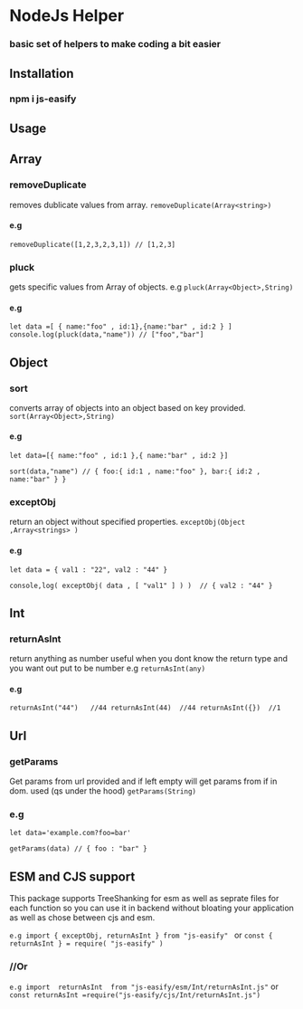 # NodeJs Helper

### basic set of helpers to make coding a bit easier 

## Installation

### npm i js-easify

## Usage


## Array

### removeDuplicate  
 removes dublicate values from array.
 ``` removeDuplicate(Array<string>) ```
#### e.g 
``` removeDuplicate([1,2,3,2,3,1]) // [1,2,3]    ```

### pluck 
gets specific values from Array of objects.
e.g ``` pluck(Array<Object>,String)  ```

#### e.g
``` let data =[ { name:"foo" , id:1},{name:"bar" , id:2 } ]  ```
``` console.log(pluck(data,"name")) // ["foo","bar"]  ```

## Object

### sort 
 converts array of objects into an object based on key provided.
 ``` sort(Array<Object>,String) ```
#### e.g 
``` let data=[{ name:"foo" , id:1 },{ name:"bar" , id:2 }] ```

``` sort(data,"name") // { foo:{ id:1 , name:"foo" }, bar:{ id:2 , name:"bar" } }   ```


### exceptObj 
 return an object without specified properties.
``` exceptObj(Object ,Array<strings> ) ```

#### e.g
``` let data = { val1 : "22", val2 : "44" } ```

``` console,log( exceptObj( data , [ "val1" ] ) )  // { val2 : "44" } ```

## Int

### returnAsInt 
 return anything as number useful when you dont know the return type and you want out put to be number
 e.g 
``` returnAsInt(any) ```

#### e.g
``` returnAsInt("44")   //44 returnAsInt(44)  //44 returnAsInt({})  //1 ```

## Url
### getParams 
 Get params from url provided and if left empty will get params from if in dom. used (qs under the hood)
 ``` getParams(String) ```
### e.g 
``` let data='example.com?foo=bar' ```

``` getParams(data) // { foo : "bar" }   ```



## ESM and CJS support
This package supports TreeShanking for esm as well as seprate files for each function so you can use it in backend without bloating your application as well as chose between cjs and esm.

```e.g import { exceptObj, returnAsInt } from "js-easify" ```  or  ``` const { returnAsInt } = require( "js-easify" ) ```
### //Or 
``` e.g import  returnAsInt  from "js-easify/esm/Int/returnAsInt.js" ```
or 
``` const returnAsInt =require("js-easify/cjs/Int/returnAsInt.js") ```